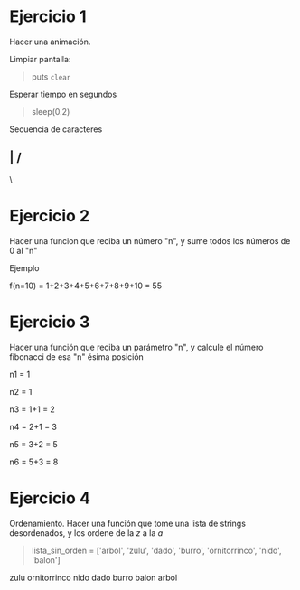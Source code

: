 # Ejercicio 1

Hacer una animación.

Limpiar pantalla:
> puts `clear`

Esperar tiempo en segundos

> sleep(0.2)

Secuencia de caracteres

|
/
-
\

# Ejercicio 2

Hacer una funcion que reciba un número "n", y sume todos los números de 0 al "n"

Ejemplo

f(n=10) = 1+2+3+4+5+6+7+8+9+10 = 55

# Ejercicio 3

Hacer una función que reciba un parámetro "n", y calcule el número fibonacci de esa "n" ésima posición

n1 = 1

n2 = 1

n3 = 1+1 = 2

n4 = 2+1 = 3

n5 = 3+2 = 5

n6 = 5+3 = 8

# Ejercicio 4

Ordenamiento. Hacer una función que tome una lista de strings desordenados, y los ordene de la _z_ a la _a_

> lista_sin_orden =  ['arbol', 'zulu', 'dado', 'burro', 'ornitorrinco', 'nido', 'balon']

zulu
ornitorrinco
nido
dado
burro
balon
arbol


